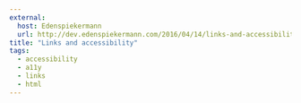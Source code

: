 ```yaml
---
external:
  host: Edenspiekermann
  url: http://dev.edenspiekermann.com/2016/04/14/links-and-accessibility/
title: "Links and accessibility"
tags: 
  - accessibility
  - a11y
  - links
  - html
---
```


